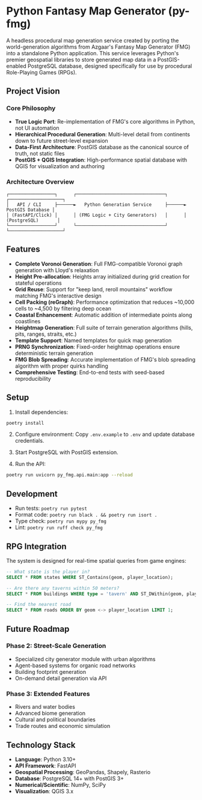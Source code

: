 # Python Fantasy Map Generator (py-fmg)

A headless procedural map generation service created by porting the world-generation algorithms from Azgaar's Fantasy Map Generator (FMG) into a standalone Python application. This service leverages Python's premier geospatial libraries to store generated map data in a PostGIS-enabled PostgreSQL database, designed specifically for use by procedural Role-Playing Games (RPGs).

## Project Vision

### Core Philosophy
- **True Logic Port**: Re-implementation of FMG's core algorithms in Python, not UI automation
- **Hierarchical Procedural Generation**: Multi-level detail from continents down to future street-level expansion
- **Data-First Architecture**: PostGIS database as the canonical source of truth, not static files
- **PostGIS + QGIS Integration**: High-performance spatial database with QGIS for visualization and authoring

### Architecture Overview
```
┌─────────────────┐      ┌─────────────────────────────────┐      ┌────────────────────┐
│   API / CLI     ├──────►   Python Generation Service     ├──────►   PostGIS Database │
│ (FastAPI/Click) │      │ (FMG Logic + City Generators)   │      │ (PostgreSQL)       │
└─────────────────┘      └─────────────────────────────────┘      └────────────────────┘
```

## Features

- **Complete Voronoi Generation**: Full FMG-compatible Voronoi graph generation with Lloyd's relaxation
- **Height Pre-allocation**: Heights array initialized during grid creation for stateful operations
- **Grid Reuse**: Support for "keep land, reroll mountains" workflow matching FMG's interactive design
- **Cell Packing (reGraph)**: Performance optimization that reduces ~10,000 cells to ~4,500 by filtering deep ocean
- **Coastal Enhancement**: Automatic addition of intermediate points along coastlines
- **Heightmap Generation**: Full suite of terrain generation algorithms (hills, pits, ranges, straits, etc.)
- **Template Support**: Named templates for quick map generation
- **PRNG Synchronization**: Fixed-order heightmap operations ensure deterministic terrain generation
- **FMG Blob Spreading**: Accurate implementation of FMG's blob spreading algorithm with proper quirks handling
- **Comprehensive Testing**: End-to-end tests with seed-based reproducibility

## Setup

1. Install dependencies:
```bash
poetry install
```

2. Configure environment:
Copy `.env.example` to `.env` and update database credentials.

3. Start PostgreSQL with PostGIS extension.

4. Run the API:
```bash
poetry run uvicorn py_fmg.api.main:app --reload
```

## Development

- Run tests: `poetry run pytest`
- Format code: `poetry run black . && poetry run isort .`
- Type check: `poetry run mypy py_fmg`
- Lint: `poetry run ruff check py_fmg`

## RPG Integration

The system is designed for real-time spatial queries from game engines:

```sql
-- What state is the player in?
SELECT * FROM states WHERE ST_Contains(geom, player_location);

-- Are there any taverns within 50 meters?
SELECT * FROM buildings WHERE type = 'tavern' AND ST_DWithin(geom, player_location, 50);

-- Find the nearest road
SELECT * FROM roads ORDER BY geom <-> player_location LIMIT 1;
```

## Future Roadmap

### Phase 2: Street-Scale Generation
- Specialized city generator module with urban algorithms
- Agent-based systems for organic road networks
- Building footprint generation
- On-demand detail generation via API

### Phase 3: Extended Features
- Rivers and water bodies
- Advanced biome generation
- Cultural and political boundaries
- Trade routes and economic simulation

## Technology Stack

- **Language**: Python 3.10+
- **API Framework**: FastAPI
- **Geospatial Processing**: GeoPandas, Shapely, Rasterio
- **Database**: PostgreSQL 14+ with PostGIS 3+
- **Numerical/Scientific**: NumPy, SciPy
- **Visualization**: QGIS 3.x
